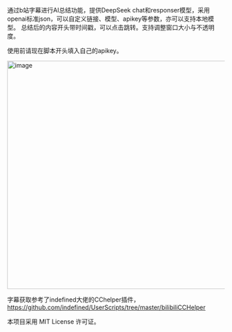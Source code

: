 通过b站字幕进行AI总结功能，提供DeepSeek chat和responser模型，采用openai标准json，可以自定义链接、模型、apikey等参数，亦可以支持本地模型。 
总结后的内容开头带时间戳，可以点击跳转。支持调整窗口大小与不透明度。  

使用前请现在脚本开头填入自己的apikey。  

<img width="695" height="529" alt="image" src="https://github.com/user-attachments/assets/d7d4a1ef-95d3-42a8-a275-81f54e9226e0" />  



字幕获取参考了indefined大佬的CChelper插件，https://github.com/indefined/UserScripts/tree/master/bilibiliCCHelper  




本项目采用 MIT License 许可证。  
